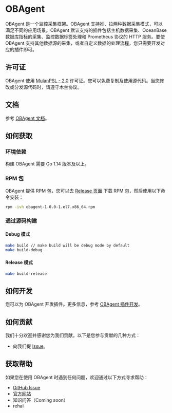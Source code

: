 # OBAgent

OBAgent 是一个监控采集框架。OBAgent 支持推、拉两种数据采集模式，可以满足不同的应用场景。OBAgent 默认支持的插件包括主机数据采集、OceanBase 数据库指标的采集、监控数据标签处理和 Prometheus 协议的 HTTP 服务。要使 OBAgent 支持其他数据源的采集，或者自定义数据的处理流程，您只需要开发对应的插件即可。

## 许可证

OBAgent 使用 [MulanPSL - 2.0](http://license.coscl.org.cn/MulanPSL2) 许可证。您可以免费复制及使用源代码。当您修改或分发源代码时，请遵守木兰协议。

## 文档

参考 [OBAgent 文档](docs/about-obagent/what-is-obagent.md)。

## 如何获取

### 环境依赖

构建 OBAgent 需要 Go 1.14 版本及以上。

### RPM 包

OBAgent 提供 RPM 包，您可以去 [Release 页面](https://mirrors.aliyun.com/oceanbase/community/stable/el/7/x86_64/) 下载 RPM 包，然后使用以下命令安装：

```bash
rpm -ivh obagent-1.0.0-1.el7.x86_64.rpm
```

### 通过源码构建

#### Debug 模式

```bash
make build // make build will be debug mode by default
make build-debug
```

#### Release 模式

```bash
make build-release
```

## 如何开发

您可以为 OBAgent 开发插件。更多信息，参考 [OBAgent 插件开发](docs/develop-guide.md)。

## 如何贡献

我们十分欢迎并感谢您为我们贡献。以下是您参与贡献的几种方式：

- 向我们提 [Issue](https://github.com/oceanbase/obagent/issues)。

## 获取帮助

如果您在使用 OBAgent 时遇到任何问题，欢迎通过以下方式寻求帮助：

- [GitHub Issue](https://github.com/oceanbase/obagent/issues)
- [官方网站](https://open.oceanbase.com/)
- 知识问答（Coming soon）
- rehai
